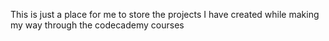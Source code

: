 This is just a place for me to store the projects I have created while making my way through the codecademy courses
